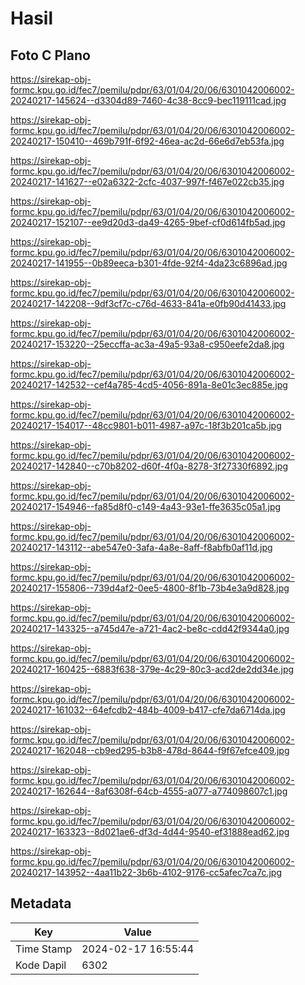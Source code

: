 # Hasil

## Foto C Plano

https://sirekap-obj-formc.kpu.go.id/fec7/pemilu/pdpr/63/01/04/20/06/6301042006002-20240217-145624--d3304d89-7460-4c38-8cc9-bec119111cad.jpg

https://sirekap-obj-formc.kpu.go.id/fec7/pemilu/pdpr/63/01/04/20/06/6301042006002-20240217-150410--469b791f-6f92-46ea-ac2d-66e6d7eb53fa.jpg

https://sirekap-obj-formc.kpu.go.id/fec7/pemilu/pdpr/63/01/04/20/06/6301042006002-20240217-141627--e02a6322-2cfc-4037-997f-f467e022cb35.jpg

https://sirekap-obj-formc.kpu.go.id/fec7/pemilu/pdpr/63/01/04/20/06/6301042006002-20240217-152107--ee9d20d3-da49-4265-9bef-cf0d614fb5ad.jpg

https://sirekap-obj-formc.kpu.go.id/fec7/pemilu/pdpr/63/01/04/20/06/6301042006002-20240217-141955--0b89eeca-b301-4fde-92f4-4da23c6896ad.jpg

https://sirekap-obj-formc.kpu.go.id/fec7/pemilu/pdpr/63/01/04/20/06/6301042006002-20240217-142208--9df3cf7c-c76d-4633-841a-e0fb90d41433.jpg

https://sirekap-obj-formc.kpu.go.id/fec7/pemilu/pdpr/63/01/04/20/06/6301042006002-20240217-153220--25eccffa-ac3a-49a5-93a8-c950eefe2da8.jpg

https://sirekap-obj-formc.kpu.go.id/fec7/pemilu/pdpr/63/01/04/20/06/6301042006002-20240217-142532--cef4a785-4cd5-4056-891a-8e01c3ec885e.jpg

https://sirekap-obj-formc.kpu.go.id/fec7/pemilu/pdpr/63/01/04/20/06/6301042006002-20240217-154017--48cc9801-b011-4987-a97c-18f3b201ca5b.jpg

https://sirekap-obj-formc.kpu.go.id/fec7/pemilu/pdpr/63/01/04/20/06/6301042006002-20240217-142840--c70b8202-d60f-4f0a-8278-3f27330f6892.jpg

https://sirekap-obj-formc.kpu.go.id/fec7/pemilu/pdpr/63/01/04/20/06/6301042006002-20240217-154946--fa85d8f0-c149-4a43-93e1-ffe3635c05a1.jpg

https://sirekap-obj-formc.kpu.go.id/fec7/pemilu/pdpr/63/01/04/20/06/6301042006002-20240217-143112--abe547e0-3afa-4a8e-8aff-f8abfb0af11d.jpg

https://sirekap-obj-formc.kpu.go.id/fec7/pemilu/pdpr/63/01/04/20/06/6301042006002-20240217-155806--739d4af2-0ee5-4800-8f1b-73b4e3a9d828.jpg

https://sirekap-obj-formc.kpu.go.id/fec7/pemilu/pdpr/63/01/04/20/06/6301042006002-20240217-143325--a745d47e-a721-4ac2-be8c-cdd42f9344a0.jpg

https://sirekap-obj-formc.kpu.go.id/fec7/pemilu/pdpr/63/01/04/20/06/6301042006002-20240217-160425--6883f638-379e-4c29-80c3-acd2de2dd34e.jpg

https://sirekap-obj-formc.kpu.go.id/fec7/pemilu/pdpr/63/01/04/20/06/6301042006002-20240217-161032--64efcdb2-484b-4009-b417-cfe7da6714da.jpg

https://sirekap-obj-formc.kpu.go.id/fec7/pemilu/pdpr/63/01/04/20/06/6301042006002-20240217-162048--cb9ed295-b3b8-478d-8644-f9f67efce409.jpg

https://sirekap-obj-formc.kpu.go.id/fec7/pemilu/pdpr/63/01/04/20/06/6301042006002-20240217-162644--8af6308f-64cb-4555-a077-a774098607c1.jpg

https://sirekap-obj-formc.kpu.go.id/fec7/pemilu/pdpr/63/01/04/20/06/6301042006002-20240217-163323--8d021ae6-df3d-4d44-9540-ef31888ead62.jpg

https://sirekap-obj-formc.kpu.go.id/fec7/pemilu/pdpr/63/01/04/20/06/6301042006002-20240217-143952--4aa11b22-3b6b-4102-9176-cc5afec7ca7c.jpg


## Metadata

| Key        | Value               |
| ---------- | ------------------- |
| Time Stamp | 2024-02-17 16:55:44 |
| Kode Dapil | 6302                |




